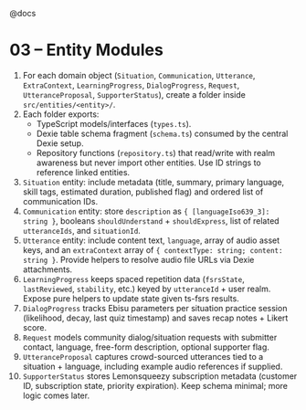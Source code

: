 @docs

# 03 – Entity Modules

1. For each domain object (`Situation`, `Communication`, `Utterance`, `ExtraContext`, `LearningProgress`, `DialogProgress`, `Request`, `UtteranceProposal`, `SupporterStatus`), create a folder inside `src/entities/<entity>/`.
2. Each folder exports:
   - TypeScript models/interfaces (`types.ts`).
   - Dexie table schema fragment (`schema.ts`) consumed by the central Dexie setup.
   - Repository functions (`repository.ts`) that read/write with realm awareness but never import other entities. Use ID strings to reference linked entities.
3. `Situation` entity: include metadata (title, summary, primary language, skill tags, estimated duration, published flag) and ordered list of communication IDs.
4. `Communication` entity: store `description` as `{ [languageIso639_3]: string }`, booleans `shouldUnderstand` + `shouldExpress`, list of related `utteranceIds`, and `situationId`.
5. `Utterance` entity: include content text, `language`, array of audio asset keys, and an `extraContext` array of `{ contextType: string; content: string }`. Provide helpers to resolve audio file URLs via Dexie attachments.
6. `LearningProgress` keeps spaced repetition data (`fsrsState`, `lastReviewed`, `stability`, etc.) keyed by `utteranceId` + user realm. Expose pure helpers to update state given ts-fsrs results.
7. `DialogProgress` tracks Ebisu parameters per situation practice session (likelihood, decay, last quiz timestamp) and saves recap notes + Likert score.
8. `Request` models community dialog/situation requests with submitter contact, language, free-form description, optional supporter flag.
9. `UtteranceProposal` captures crowd-sourced utterances tied to a situation + language, including example audio references if supplied.
10. `SupporterStatus` stores Lemonsqueezy subscription metadata (customer ID, subscription state, priority expiration). Keep schema minimal; more logic comes later.
